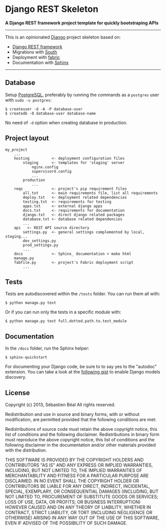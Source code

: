 Django REST Skeleton
====================

**A Django REST framework project template for quickly bootstraping APIs**

---

This is an opinionated [Django][django] project skeleton based on:

* [Django REST framework][django-rest-framework]
* Migrations with [South][south]
* Deployment with [fabric][fabric]
* Documentation with [Sphinx][sphinx]

---

Database
--------

Setup [PostgreSQL][postgresql], preferably by running the commands as a
`postgres` user with `sudo -u postgres`:

    $ createuser -d -A -P database-user
    $ createdb -O database-user database-name

No need of `-d` option when creating database in production.


Project layout
--------------

    my_project
        ...
        hosting          <- deployment configuration files
            staging      <- templates for 'staging' server
                nginx.config
                supervisord.config
                ...
            production
                ...
        reqs             <- project's pip requirement files
            all.txt      <- main requirements file, list all requirements
            deploy.txt   <- deployment related dependencies
            testing.txt  <- requirements for testing
            apps.txt     <- external django apps
            docs.txt     <- requirements for documentation
            django.txt   <- direct django related packages
            database.txt <- database related dependencies
            ...
        api   <- REST API source directory
            settings.py  <- general settings complemented by local, staging...
            dev_settings.py
            prod_settings.py
            ...
        docs             <- Sphinx_ documentation > make html
        manage.py
        fabfile.py       <- project's Fabric deployment script
            ...

Tests
-----

Tests are autodiscovered within the `/tests` folder. You can run them all with:

    $ python manage.py test

Or if you can run only the tests in a specific module with:

    $ python manage.py test full.dotted.path.to.test_module


Documentation
-------------

In the `/docs` folder, run the Sphinx helper:

    $ sphinx-quickstart

For documenting your Django code, be sure to to say yes to the "autodoc"
extension. You can take a look at the [following gist][sphinx-conf-gist]
to enable Django models discovery.


License
-------

Copyright (c) 2013, Sébastien Béal
All rights reserved.

Redistribution and use in source and binary forms, with or without
modification, are permitted provided that the following conditions are met:

Redistributions of source code must retain the above copyright notice, this
list of conditions and the following disclaimer.
Redistributions in binary form must reproduce the above copyright notice, this
list of conditions and the following disclaimer in the documentation and/or
other materials provided with the distribution.

THIS SOFTWARE IS PROVIDED BY THE COPYRIGHT HOLDERS AND CONTRIBUTORS "AS IS" AND
ANY EXPRESS OR IMPLIED WARRANTIES, INCLUDING, BUT NOT LIMITED TO, THE IMPLIED
WARRANTIES OF MERCHANTABILITY AND FITNESS FOR A PARTICULAR PURPOSE ARE
DISCLAIMED. IN NO EVENT SHALL THE COPYRIGHT HOLDER OR CONTRIBUTORS BE LIABLE
FOR ANY DIRECT, INDIRECT, INCIDENTAL, SPECIAL, EXEMPLARY, OR CONSEQUENTIAL
DAMAGES (INCLUDING, BUT NOT LIMITED TO, PROCUREMENT OF SUBSTITUTE GOODS OR
SERVICES; LOSS OF USE, DATA, OR PROFITS; OR BUSINESS INTERRUPTION) HOWEVER
CAUSED AND ON ANY THEORY OF LIABILITY, WHETHER IN CONTRACT, STRICT LIABILITY,
OR TORT (INCLUDING NEGLIGENCE OR OTHERWISE) ARISING IN ANY WAY OUT OF THE USE
OF THIS SOFTWARE, EVEN IF ADVISED OF THE POSSIBILITY OF SUCH DAMAGE.

[django]: https://www.djangoproject.com/
[django-rest-framework]: http://django-rest-framework.org/
[south]: http://south.aeracode.org/
[fabric]: http://fabfile.org/
[sphinx]: http://sphinx.pocoo.org/
[sphinx-conf-gist]: http://gist.github.com/sebastibe/4450508
[supervisord]: http://supervisord.org/
[markdown]: http://pypi.python.org/pypi/Markdown/
[postgresql]: http://www.postgresql.org/
